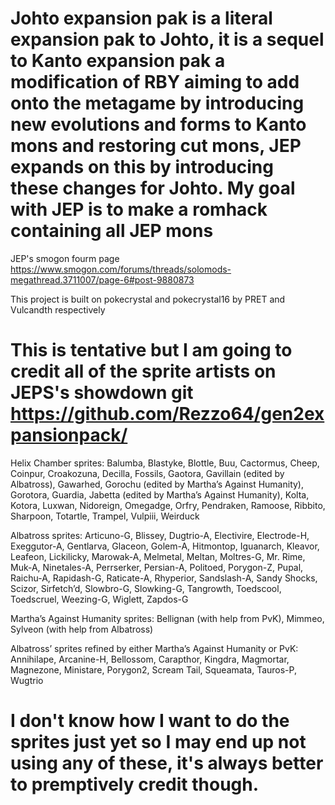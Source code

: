 # Johto expansion pak is a literal expansion pak to Johto, it is a sequel to Kanto expansion pak a modification of RBY aiming to add onto the metagame by introducing new evolutions and forms to Kanto mons and restoring cut mons, JEP expands on this by introducing these changes for Johto. My goal with JEP is to make a romhack containing all JEP mons 

JEP's smogon fourm page https://www.smogon.com/forums/threads/solomods-megathread.3711007/page-6#post-9880873 

This project is built on pokecrystal and pokecrystal16 by PRET and Vulcandth respectively

# This is tentative but I am going to credit all of the sprite artists on JEPS's showdown git https://github.com/Rezzo64/gen2expansionpack/

Helix Chamber sprites: Balumba, Blastyke, Blottle, Buu, Cactormus, Cheep, Coinpur, Croakozuna, Decilla, Fossils, Gaotora, Gavillain (edited by Albatross), Gawarhed, Gorochu (edited by Martha’s Against Humanity), Gorotora, Guardia, Jabetta (edited by Martha’s Against Humanity), Kolta, Kotora, Luxwan, Nidoreign, Omegadge, Orfry, Pendraken, Ramoose, Ribbito, Sharpoon, Totartle, Trampel, Vulpiii, Weirduck

Albatross sprites: Articuno-G, Blissey, Dugtrio-A, Electivire, Electrode-H, Exeggutor-A, Gentlarva, Glaceon, Golem-A, Hitmontop, Iguanarch, Kleavor, Leafeon, Lickilicky, Marowak-A, Melmetal, Meltan, Moltres-G, Mr. Rime, Muk-A, Ninetales-A, Perrserker, Persian-A, Politoed, Porygon-Z, Pupal, Raichu-A, Rapidash-G, Raticate-A, Rhyperior, Sandslash-A, Sandy Shocks, Scizor, Sirfetch’d, Slowbro-G, Slowking-G, Tangrowth, Toedscool, Toedscruel, Weezing-G, Wiglett, Zapdos-G

Martha’s Against Humanity sprites: Bellignan (with help from PvK), Mimmeo, Sylveon (with help from Albatross)

Albatross’ sprites refined by either Martha’s Against Humanity or PvK: Annihilape, Arcanine-H, Bellossom, Carapthor, Kingdra, Magmortar, Magnezone, Ministare, Porygon2, Scream Tail, Squeamata, Tauros-P, Wugtrio

# I don't know how I want to do the sprites just yet so I may end up not using any of these, it's always better to premptively credit though.

